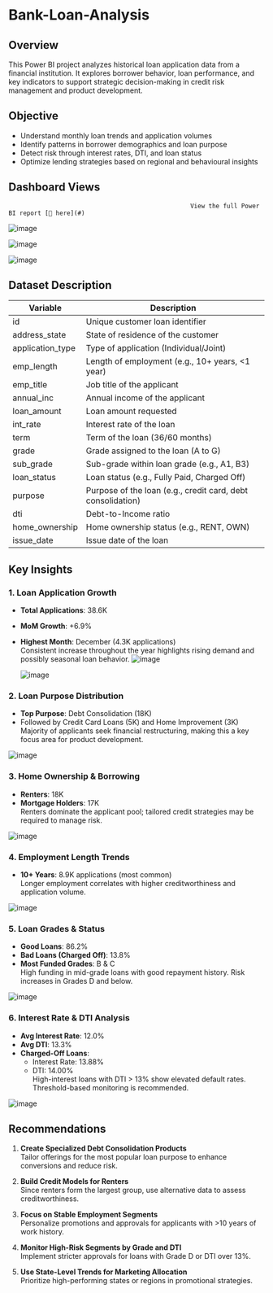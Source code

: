 # Bank-Loan-Analysis
## Overview

This Power BI project analyzes historical loan application data from a financial institution. It explores borrower behavior, loan performance, and key indicators to support strategic decision-making in credit risk management and product development.


## Objective

- Understand monthly loan trends and application volumes
- Identify patterns in borrower demographics and loan purpose
- Detect risk through interest rates, DTI, and loan status
- Optimize lending strategies based on regional and behavioural insights

##  Dashboard Views


                                                      View the full Power BI report [🔗 here](#) 
![image](https://github.com/user-attachments/assets/bf265ddf-c99d-4bca-8099-17960debebc4)

![image](https://github.com/user-attachments/assets/5149e603-5e42-403b-a0ea-be44c76e7ef1)

![image](https://github.com/user-attachments/assets/70e309ed-2801-49f3-8940-65a8ff995f09)



## Dataset Description


| Variable               | Description                                                 |
|------------------------|-------------------------------------------------------------|
| id                     | Unique customer loan identifier                             |
| address_state          | State of residence of the customer                          |
| application_type       | Type of application (Individual/Joint)                      |
| emp_length             | Length of employment (e.g., 10+ years, <1 year)             |
| emp_title              | Job title of the applicant                                  |
| annual_inc             | Annual income of the applicant                              |
| loan_amount            | Loan amount requested                                       |
| int_rate               | Interest rate of the loan                                   |
| term                   | Term of the loan (36/60 months)                             |
| grade                  | Grade assigned to the loan (A to G)                         |
| sub_grade              | Sub-grade within loan grade (e.g., A1, B3)                  |
| loan_status            | Loan status (e.g., Fully Paid, Charged Off)                 |
| purpose                | Purpose of the loan (e.g., credit card, debt consolidation) |
| dti                    | Debt-to-Income ratio                                        |
| home_ownership         | Home ownership status (e.g., RENT, OWN)                     |
| issue_date             | Issue date of the loan                                      |



## Key Insights

### 1. Loan Application Growth
- **Total Applications**: 38.6K  
- **MoM Growth**: +6.9%  
- **Highest Month**: December (4.3K applications)  
 Consistent increase throughout the year highlights rising demand and possibly seasonal loan behavior.
                           ![image](https://github.com/user-attachments/assets/78747ee0-8aba-4bb4-a082-b0a73aef335b)

     ![image](https://github.com/user-attachments/assets/f983770b-4911-4fed-9308-245a105c9848)


### 2.  Loan Purpose Distribution
- **Top Purpose**: Debt Consolidation (18K)
- Followed by Credit Card Loans (5K) and Home Improvement (3K)  
 Majority of applicants seek financial restructuring, making this a key focus area for product development.

![image](https://github.com/user-attachments/assets/2bda055d-b82e-457c-9443-fc9fbcd96629)


### 3.  Home Ownership & Borrowing
- **Renters**: 18K  
- **Mortgage Holders**: 17K  
Renters dominate the applicant pool; tailored credit strategies may be required to manage risk.

![image](https://github.com/user-attachments/assets/bbab61e5-6df6-43a3-aebe-c67b6d5cf0a7)

### 4. Employment Length Trends
- **10+ Years**: 8.9K applications (most common)  
Longer employment correlates with higher creditworthiness and application volume.

![image](https://github.com/user-attachments/assets/221fd074-6597-498e-8c07-96a94c3143f6)

### 5. Loan Grades & Status
- **Good Loans**: 86.2%  
- **Bad Loans (Charged Off)**: 13.8%  
- **Most Funded Grades**: B & C  
High funding in mid-grade loans with good repayment history. Risk increases in Grades D and below.

![image](https://github.com/user-attachments/assets/85dd603d-9a31-4631-90d5-046693c8519b)

### 6.  Interest Rate & DTI Analysis
- **Avg Interest Rate**: 12.0%  
- **Avg DTI**: 13.3%  
- **Charged-Off Loans**:
  - Interest Rate: 13.88%
  - DTI: 14.00%  
 High-interest loans with DTI > 13% show elevated default rates. Threshold-based monitoring is recommended.

![image](https://github.com/user-attachments/assets/aa9991e4-d9e9-43d7-b454-456b049bbbc2)


## Recommendations

1. **Create Specialized Debt Consolidation Products**  
   Tailor offerings for the most popular loan purpose to enhance conversions and reduce risk.

2. **Build Credit Models for Renters**  
   Since renters form the largest group, use alternative data to assess creditworthiness.

3. **Focus on Stable Employment Segments**  
   Personalize promotions and approvals for applicants with >10 years of work history.

4. **Monitor High-Risk Segments by Grade and DTI**  
   Implement stricter approvals for loans with Grade D or DTI over 13%.

5. **Use State-Level Trends for Marketing Allocation**  
   Prioritize high-performing states or regions in promotional strategies.
